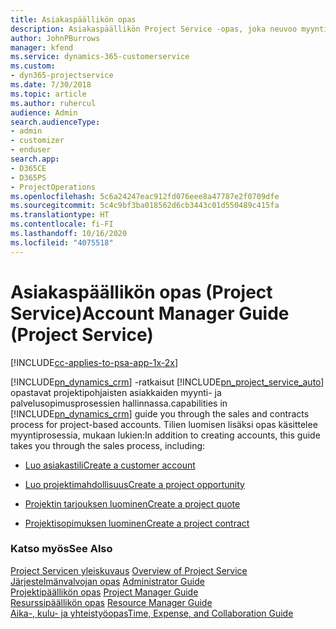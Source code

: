 ```yaml
---
title: Asiakaspäällikön opas
description: Asiakaspäällikön Project Service -opas, joka neuvoo myynti- ja palvelusopimusprosessissa projektipohjaisilla tileillä
author: JohnPBurrows
manager: kfend
ms.service: dynamics-365-customerservice
ms.custom:
- dyn365-projectservice
ms.date: 7/30/2018
ms.topic: article
ms.author: ruhercul
audience: Admin
search.audienceType:
- admin
- customizer
- enduser
search.app:
- D365CE
- D365PS
- ProjectOperations
ms.openlocfilehash: 5c6a24247eac912fd076eee8a47787e2f0709dfe
ms.sourcegitcommit: 5c4c9bf3ba018562d6cb3443c01d550489c415fa
ms.translationtype: HT
ms.contentlocale: fi-FI
ms.lasthandoff: 10/16/2020
ms.locfileid: "4075518"
---
```

# <a name="account-manager-guide-project-service"></a><span data-ttu-id="ed08d-103">Asiakaspäällikön opas (Project Service)</span><span class="sxs-lookup"><span data-stu-id="ed08d-103">Account Manager Guide (Project Service)</span></span>

[!INCLUDE[cc-applies-to-psa-app-1x-2x](../includes/cc-applies-to-psa-app-1x-2x.md)]

[!INCLUDE[pn_dynamics_crm](../includes/pn-dynamics-crm.md)] <span data-ttu-id="ed08d-104">-ratkaisut [!INCLUDE[pn_project_service_auto](../includes/pn-project-service-auto.md)] opastavat projektipohjaisten asiakkaiden myynti- ja palvelusopimusprosessien hallinnassa.</span><span class="sxs-lookup"><span data-stu-id="ed08d-104">capabilities in [!INCLUDE[pn_dynamics_crm](../includes/pn-dynamics-crm.md)] guide you through the sales and contracts process for project-based accounts.</span></span> <span data-ttu-id="ed08d-105">Tilien luomisen lisäksi opas käsittelee myyntiprosessia, mukaan lukien:</span><span class="sxs-lookup"><span data-stu-id="ed08d-105">In addition to creating accounts, this guide takes you through the sales process, including:</span></span>  
  
-   [<span data-ttu-id="ed08d-106">Luo asiakastili</span><span class="sxs-lookup"><span data-stu-id="ed08d-106">Create a customer account</span></span>](../psa/create-customer-account.md)  
  
-   [<span data-ttu-id="ed08d-107">Luo projektimahdollisuus</span><span class="sxs-lookup"><span data-stu-id="ed08d-107">Create a project opportunity</span></span>](../psa/create-project-opportunity.md)  
  
-   [<span data-ttu-id="ed08d-108">Projektin tarjouksen luominen</span><span class="sxs-lookup"><span data-stu-id="ed08d-108">Create a project quote</span></span>](../psa/create-project-quote.md)  
  
-   [<span data-ttu-id="ed08d-109">Projektisopimuksen luominen</span><span class="sxs-lookup"><span data-stu-id="ed08d-109">Create a project contract</span></span>](../psa/create-project-contract.md)  
  
  
### <a name="see-also"></a><span data-ttu-id="ed08d-110">Katso myös</span><span class="sxs-lookup"><span data-stu-id="ed08d-110">See Also</span></span>  
 <span data-ttu-id="ed08d-111">[Project Servicen yleiskuvaus](../psa/overview.md) </span><span class="sxs-lookup"><span data-stu-id="ed08d-111">[Overview of Project Service](../psa/overview.md) </span></span>  
 <span data-ttu-id="ed08d-112">[Järjestelmänvalvojan opas](../psa/admin-guide.md) </span><span class="sxs-lookup"><span data-stu-id="ed08d-112">[Administrator Guide](../psa/admin-guide.md) </span></span>  
 <span data-ttu-id="ed08d-113">[Projektipäällikön opas](../psa/project-manager-guide.md) </span><span class="sxs-lookup"><span data-stu-id="ed08d-113">[Project Manager Guide](../psa/project-manager-guide.md) </span></span>  
 <span data-ttu-id="ed08d-114">[Resurssipäällikön opas](../psa/resource-manager-guide.md) </span><span class="sxs-lookup"><span data-stu-id="ed08d-114">[Resource Manager Guide](../psa/resource-manager-guide.md) </span></span>  
 [<span data-ttu-id="ed08d-115">Aika-, kulu- ja yhteistyöopas</span><span class="sxs-lookup"><span data-stu-id="ed08d-115">Time, Expense, and Collaboration Guide</span></span>](../psa/time-expense-collaboration-guide.md)

